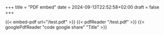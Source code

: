 +++
title = "PDF embed"
date = 2024-09-13T22:52:58+02:00
draft = false
+++

{{< embed-pdf url="/test.pdf" >}}
{{< pdfReader "/test.pdf" >}}
{{< googlePdfReader "code google share" "Title" >}}
